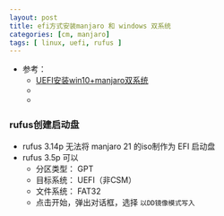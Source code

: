 ```yaml
---
layout: post
title: efi方式安装manjaro 和 windows 双系统
categories: [cm, manjaro]
tags: [ linux, uefi, rufus ]
---
```


* 参考： 
  * [UEFI安装win10+manjaro双系统](https://blog.nowcoder.net/n/1274dc137b8a4137b1e516b825f7efe0)
  * []()
  * []()


### rufus创建启动盘

* rufus 3.14p 无法将 manjaro 21 的iso制作为 EFI 启动盘
* rufus 3.5p 可以
  * 分区类型： GPT
  * 目标系统： UEFI（非CSM）
  * 文件系统： FAT32
  * 点击开始，弹出对话框，选择 `以DD镜像模式写入`



